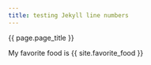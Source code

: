 ```yaml
---
title: testing Jekyll line numbers
---
```


{{ page.page_title }}

My favorite food is {{ site.favorite_food }}

